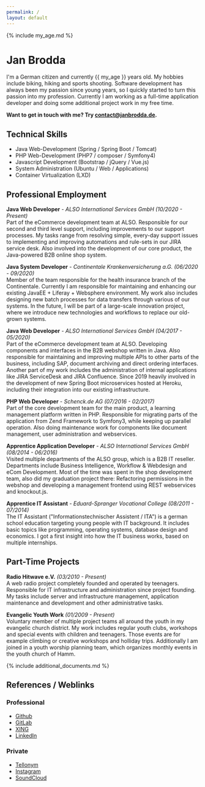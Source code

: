 ```yaml
---
permalink: /
layout: default
---
```


{% include my_age.md %}

# Jan Brodda
I'm a German citizen and currently {{ my_age }} years old. My hobbies include biking, hiking and sports shooting. Software development has always been my passion since young years, so I quickly started to turn this passion into my profession. Currently I am working as a full-time application developer and doing some additional project work in my free time.

**Want to get in touch with me? Try [contact@janbrodda.de](mailto:contact@janbrodda.de).**

## Technical Skills
- Java Web-Development (Spring / Spring Boot / Tomcat)
- PHP Web-Development (PHP7 / composer / Symfony4)
- Javascript Development (Bootstrap / jQuery / Vue.js)
- System Administration (Ubuntu / Web / Applications)
- Container Virtualization (LXD)

## Professional Employment

**Java Web Developer** - _ALSO International Services GmbH (10/2020 - Present)_<br>
Part of the eCommerce development team at ALSO. Responsible for our second and third level support, including improvements to our support processes. My tasks range from resolving simple, every-day support issues to implementing and improving automations and rule-sets in our JIRA service desk. Also involved into the development of our core product, the Java-powered B2B online shop system.

**Java System Developer** - _Continentale Krankenversicherung a.G. (06/2020 - 09/2020)_<br>
Member of the team responsible for the health insurance branch of the Continentale. Currently I am responsible for maintaining and enhancing our existing JavaEE + Liferay + Websphere environment. My work also includes designing new batch processes for data transfers through various of our systems. In the future, I will be part of a large-scale innovation project, where we introduce new technologies and workflows to replace our old-grown systems.

**Java Web Developer** - _ALSO International Services GmbH (04/2017 - 05/2020)_<br>
Part of the eCommerce development team at ALSO. Developing components and interfaces in the B2B webshop written in Java. Also responsible for maintaining and improving multiple APIs to other parts of the business, including SAP, document archiving and direct ordering interfaces. Another part of my work includes the administration of internal applications like JIRA ServiceDesk and JIRA Confluence. Since 2019 heavily involved in the development of new Spring Boot microservices hosted at Heroku, including their integration into our existing infrastructure.

**PHP Web Developer** - _Schenck.de AG (07/2016 - 02/2017)_<br>
Part of the core development team for the main product, a learning management platform written in PHP. Responsible for migrating parts of the application from Zend Framework to Symfony3, while keeping up parallel operation. Also doing maintenance work for components like document management, user administration and webservices.

**Apprentice Application Developer** - _ALSO International Services GmbH (08/2014 - 06/2016)_<br>
Visited multiple departments of the ALSO group, which is a B2B IT reseller. Departments include Business Intelligence, Workflow & Webdesign and eCom Development. Most of the time was spent in the shop development team, also did my graduation project there: Refactoring permissions in the webshop and developing a management frontend using REST webservices and knockout.js.

**Apprentice IT Assistant** - _Eduard-Spranger Vocational College (08/2011 - 07/2014)_<br>
The IT Assistant ("Informationstechnischer Assistent / ITA") is a german school education targeting young people with IT background. It includes basic topics like programming, operating systems, database design and economics. I got a first insight into how the IT business works, based on multiple internships.

## Part-Time Projects

**Radio Hitwave e.V.** _(03/2010 - Present)_<br>
A web radio project completely founded and operated by teenagers. Responsible for IT infrastructure and administration since project founding. My tasks include server and infrastructure management, application maintenance and development and other administrative tasks.

**Evangelic Youth Work** _(01/2009 - Present)_<br>
Voluntary member of multiple project teams all around the youth in my evangelic church district. My work includes regular youth clubs, workshops and special events with children and teenagers. Those events are for example climbing or creative workshops and holliday trips. Additionally I am joined in a youth worship planning team, which organizes monthly events in the youth church of Hamm.

{% include additional_documents.md %}

## References / Weblinks

### Professional

- [Github](https://github.com/janxb)
- [GitLab](https://gitlab.com/janxb)
- [XING](https://www.xing.com/profile/Jan_Brodda)
- [LinkedIn](https://www.linkedin.com/in/janbrodda)

### Private

- [Tellonym](https://tellonym.me/janbrodda)
- [Instagram](https://www.instagram.com/janbrodda)
- [SoundCloud](https://soundcloud.com/janbrodda)
